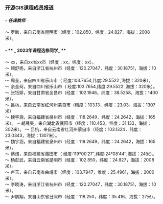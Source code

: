 ### **开源GIS课程成员报道**
#### - **_任课教师_**
～ 罗新，来自云南省昆明市（经度：102.850，纬度：24.827，海拔：2008米）。

#### - ** _ 2023年课程选修同学_ **
～ xx，来自xx省xx市（经度：xx，纬度：xx）。    
～ 顾舒扬，来自浙江省杭州市（经度：120.27047，纬度：30.18751，海拔：10米）。       
～ 周全，来自四川省乐山市（ 经度:103.7654,纬度:29.5522 ,海拔：320米）。   
～ 余金珂，来自四川省乐山市（ 经度:103.7654,纬度:29.5522 ,海拔：320米）。   
～ 张钰婷，来自甘肃省金昌市（经度：102.1946，纬度：38.5258，海拔：1400米）。  
～ 吕杭，来自云南省红河州蒙自市（精度：103.13，纬度：23.03，海拔：1307米）     
～ 魏宇涵，来自福建省泉州市（经度：118.2649，纬度：24.2642，海拔：165米）。
~  胡晟昊，来自湖北省襄阳市（经度：110.453，纬度：31.133，海拔：302米）。
～ 吕杭，来自云南省红河州蒙自市（经度：103.1324，纬度：23.0343，海拔：1307米）。     
～ 魏宇涵，来自福建省泉州市（经度：118.2649，纬度：24.2642，海拔：165米）。     
～ 蔡熠，来自福建省莆田市（ 经度:119°00′27″,纬度:24°08′44″,海拔：24米）。   
～ 杨彭武，来自云南省昆明市（经度：102.850，纬度：24.827，海拔：2008米）。   
～ 卢玉，来自云南省曲靖市（经度：103.7947，维度：25.4961，海拔：2000米）。   
～ 李晓涛，来自浙江省杭州市（经度：120.27047，纬度：30.18751，海拔：10米）。      
～ 尹鹏翔，来自山东省日照市（经度：118.250，纬度：35.416，海拔：27米）。    


